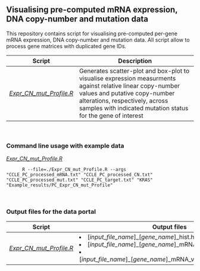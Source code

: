 ## Visualising pre-computed mRNA expression, DNA copy-number and mutation data

This repository contains script for visualising pre-computed per-gene mRNA expression, DNA copy-number and mutation data. All script allow to process gene matrices with duplicated gene IDs.

Script | Description
------------ | ------------
*[Expr_CN_mut_Profile.R](https://github.com/JMarzec/data_portal/tree/master/mRNA_CN_mut/Expr_CN_mut_Profile.R)* | Generates scatter-plot and box-plot to visualise expression measurments against relative linear copy-number values and putative copy-number alterations, respectively, across samples with indicated mutation status for the gene of interest
<br />


###   Command line usage with example data

*[Expr_CN_mut_Profile.R](https://github.com/JMarzec/data_portal/tree/master/mRNA_CN_mut/Expr_CN_mut_Profile.R)*
```
      R --file=./Expr_CN_mut_Profile.R --args "CCLE_PC_processed_mRNA.txt" "CCLE_PC_processed_CN.txt" "CCLE_PC_processed_mut.txt" "CCLE_PC_target.txt" "KRAS" "Example_results/PC_Expr_CN_mut_Profile"
```
<br />


###   Output files for the data portal

Script | Output files
------------ | ------------
*[Expr_CN_mut_Profile.R](https://github.com/JMarzec/data_portal/tree/master/mRNA_CN_mut/Expr_CN_mut_Profile.R)* | <li> [*input_file_name*]\_[*gene_name*]\_hist.html</li> <li> [*input_file_name*]\_[*gene_name*]\_mRNA_vs_CN_mut_plot.html</li> <li> [*input_file_name*]\_[*gene_name*]\_mRNA_vs_CN_mut_boxplot.html</li>
<br />